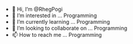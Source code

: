 - 👋 Hi, I’m @RhegPogi
- 👀 I’m interested in ... Programming
- 🌱 I’m currently learning ... Programming
- 💞️ I’m looking to collaborate on ... Programming
- 📫 How to reach me ... Programming

<!---
RhegPogi/RhegPogi is a ✨ special ✨ repository because its `README.md` (this file) appears on your GitHub profile.
You can click the Preview link to take a look at your changes.
--->
